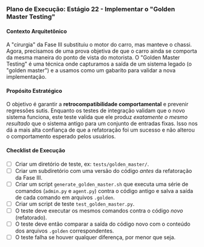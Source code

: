 ### Plano de Execução: Estágio 22 - Implementar o "Golden Master Testing"

#### Contexto Arquitetônico

A "cirurgia" da Fase III substituiu o motor do carro, mas manteve o chassi. Agora, precisamos de uma prova objetiva de que o carro ainda se comporta da mesma maneira do ponto de vista do motorista. O "Golden Master Testing" é uma técnica onde capturamos a saída de um sistema legado (o "golden master") e a usamos como um gabarito para validar a nova implementação.

#### Propósito Estratégico

O objetivo é garantir a **retrocompatibilidade comportamental** e prevenir regressões sutis. Enquanto os testes de integração validam que o novo sistema funciona, este teste valida que ele produz *exatamente o mesmo resultado* que o sistema antigo para um conjunto de entradas fixas. Isso nos dá a mais alta confiança de que a refatoração foi um sucesso e não alterou o comportamento esperado pelos usuários.

#### Checklist de Execução

- [ ] Criar um diretório de teste, ex: `tests/golden_master/`.
- [ ] Criar um subdiretório com uma versão do código *antes* da refatoração da Fase III.
- [ ] Criar um script `generate_golden_master.sh` que executa uma série de comandos (`admin.py` e `agent.py`) contra o código antigo e salva a saída de cada comando em arquivos `.golden`.
- [ ] Criar um script de teste `test_golden_master.py`.
- [ ] O teste deve executar os mesmos comandos contra o código *novo* (refatorado).
- [ ] O teste deve então comparar a saída do código novo com o conteúdo dos arquivos `.golden` correspondentes.
- [ ] O teste falha se houver qualquer diferença, por menor que seja.
